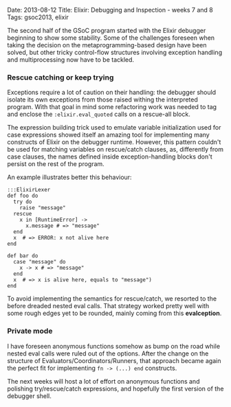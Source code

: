 Date: 2013-08-12
Title: Elixir: Debugging and Inspection - weeks 7 and 8
Tags: gsoc2013, elixir

The second half of the GSoC program started with the Elixir debugger beginning to show some stability.
Some of the challenges foreseen when taking the decision on the metaprogramming-based design have been solved,
but other tricky control-flow structures involving exception handling and multiprocessing now have to be tackled.

### Rescue catching or keep trying
Exceptions require a lot of caution on their handling: the debugger should isolate its own exceptions from
those raised withing the interpreted program.
With that goal in mind some refactoring work was needed to tag and enclose the `:elixir.eval_quoted` calls
on a rescue-all block.

The expression building trick used to emulate variable initialization used for case expressions
showed itself an amazing tool for implementing many constructs of Elixir on the debugger runtime.
However, this pattern couldn't be used for matching variables on rescue/catch clauses, as, differently
from case clauses, the names defined inside exception-handling blocks don't persist on the rest of the
program.

An example illustrates better this behaviour:

    :::ElixirLexer
    def foo do
      try do
        raise "message"
      rescue
        x in [RuntimeError] ->
          x.message # => "message"
      end
      x  # => ERROR: x not alive here
    end

    def bar do
      case "message" do
        x -> x # => "message"
      end
      x  # => x is alive here, equals to "message")
    end

To avoid implementing the semantics for rescue/catch, we resorted to the before dreaded nested eval calls.
That strategy worked pretty well with some rough edges yet to be rounded, mainly coming from this __evalception__.

### Private mode
I have foreseen anonymous functions somehow as bump on the road while nested eval calls were ruled out of the options.
After the change on the structure of Evaluators/Coordinators/Runners, that approach became again the perfect fit
for implementing `fn -> (...) end` constructs.

The next weeks will host a lot of effort on anonymous functions and polishing try/rescue/catch expressions,
and hopefully the first version of the debugger shell.
